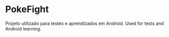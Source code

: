# PokeFight
Projeto utilizado para testes e aprendizados em Android.
Used for tests and Android learning.
